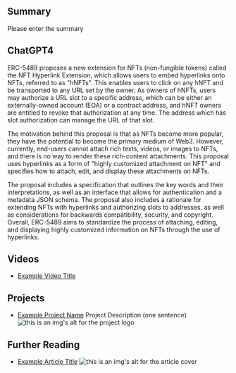 ## Summary

Please enter the summary

## ChatGPT4

ERC-5489 proposes a new extension for NFTs (non-fungible tokens) called the NFT Hyperlink Extension, which allows users to embed hyperlinks onto NFTs, referred to as "hNFTs". This enables users to click on any hNFT and be transported to any URL set by the owner. As owners of hNFTs, users may authorize a URL slot to a specific address, which can be either an externally-owned account (EOA) or a contract address, and hNFT owners are entitled to revoke that authorization at any time. The address which has slot authorization can manage the URL of that slot. 

The motivation behind this proposal is that as NFTs become more popular, they have the potential to become the primary medium of Web3. However, currently, end-users cannot attach rich texts, videos, or images to NFTs, and there is no way to render these rich-content attachments. This proposal uses hyperlinks as a form of "highly customized attachment on NFT" and specifies how to attach, edit, and display these attachments on NFTs. 

The proposal includes a specification that outlines the key words and their interpretations, as well as an interface that allows for authentication and a metadata JSON schema. The proposal also includes a rationale for extending NFTs with hyperlinks and authorizing slots to addresses, as well as considerations for backwards compatibility, security, and copyright. Overall, ERC-5489 aims to standardize the process of attaching, editing, and displaying highly customized information on NFTs through the use of hyperlinks.

## Videos

- [Example Video Title](https://www.youtube.com/watch?v=TDGq4aeevgY)

## Projects

- [Example Project Name](https://xxxx.xxx/xxxxx) Project Description (one sentence) ![this is an img's alt for the project logo](https://xxxx.xxx/project-logo.xxx)

## Further Reading

- [Example Article Title](https://xxxx.xxx/xxxxx) ![this is an img's alt for the article cover](https://xxxx.xxx/article-cover.xxx)
